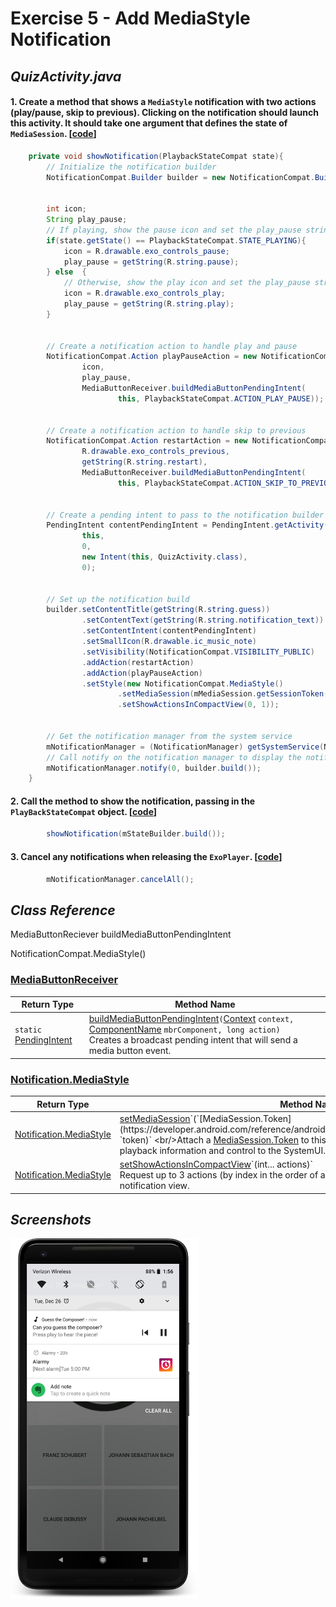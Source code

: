# Exercise 5 - Add MediaStyle Notification


## _QuizActivity.java_

#### 1. Create a method that shows a `MediaStyle` notification with two actions (play/pause, skip to previous). Clicking on the notification should launch this activity. It should take one argument that defines the state of `MediaSession`. [[code][1]]
```java
    private void showNotification(PlaybackStateCompat state){
        // Initialize the notification builder
        NotificationCompat.Builder builder = new NotificationCompat.Builder(this);


        int icon;
        String play_pause;
        // If playing, show the pause icon and set the play_pause string to 'pause'
        if(state.getState() == PlaybackStateCompat.STATE_PLAYING){
            icon = R.drawable.exo_controls_pause;
            play_pause = getString(R.string.pause);
        } else  {
            // Otherwise, show the play icon and set the play_pause string to 'play'
            icon = R.drawable.exo_controls_play;
            play_pause = getString(R.string.play);
        }


        // Create a notification action to handle play and pause
        NotificationCompat.Action playPauseAction = new NotificationCompat.Action(
                icon,
                play_pause,
                MediaButtonReceiver.buildMediaButtonPendingIntent(
                        this, PlaybackStateCompat.ACTION_PLAY_PAUSE));


        // Create a notification action to handle skip to previous
        NotificationCompat.Action restartAction = new NotificationCompat.Action(
                R.drawable.exo_controls_previous,
                getString(R.string.restart),
                MediaButtonReceiver.buildMediaButtonPendingIntent(
                        this, PlaybackStateCompat.ACTION_SKIP_TO_PREVIOUS));


        // Create a pending intent to pass to the notification builder
        PendingIntent contentPendingIntent = PendingIntent.getActivity(
                this,
                0,
                new Intent(this, QuizActivity.class),
                0);


        // Set up the notification build
        builder.setContentTitle(getString(R.string.guess))
                .setContentText(getString(R.string.notification_text))
                .setContentIntent(contentPendingIntent)
                .setSmallIcon(R.drawable.ic_music_note)
                .setVisibility(NotificationCompat.VISIBILITY_PUBLIC)
                .addAction(restartAction)
                .addAction(playPauseAction)
                .setStyle(new NotificationCompat.MediaStyle()
                        .setMediaSession(mMediaSession.getSessionToken())
                        .setShowActionsInCompactView(0, 1));


        // Get the notification manager from the system service
        mNotificationManager = (NotificationManager) getSystemService(NOTIFICATION_SERVICE);
        // Call notify on the notification manager to display the notification
        mNotificationManager.notify(0, builder.build());
    }
```


#### 2. Call the method to show the notification, passing in the `PlayBackStateCompat` object. [[code][2]]
```java
        showNotification(mStateBuilder.build());
```


#### 3. Cancel any notifications when releasing the `ExoPlayer`. [[code][3]]

```java
        mNotificationManager.cancelAll();
```


## _Class Reference_
MediaButtonReciever
    buildMediaButtonPendingIntent

NotificationCompat.MediaStyle()

### [MediaButtonReceiver](https://developer.android.com/reference/android/support/v4/media/session/MediaButtonReceiver.html)

|Return Type  |Method Name  |
|-------------------------------------------------------------------------------------------------|------------------------------------------------------------------------------------------------------------------------------------------------------------------------------------------------------------------------------------------------------------------------------------------------------------------------------------------------------------------------------------------------------------------------------------------------------------------------------------------------------------------------------|
| `static` [PendingIntent](https://developer.android.com/reference/android/app/PendingIntent.html) | [buildMediaButtonPendingIntent](https://developer.android.com/reference/android/support/v4/media/session/MediaButtonReceiver.html#buildMediaButtonPendingIntent)`(`[Context](https://developer.android.com/reference/android/content/Context.html) `context,` [ComponentName](https://developer.android.com/reference/android/content/ComponentName.html) `mbrComponent, long action)` <br/>Creates a broadcast pending intent that will send a media button event. |


### [Notification.MediaStyle](https://developer.android.com/reference/android/app/Notification.MediaStyle.html)

|Return Type   |Method Name   |
|-------------------------------------------------------------------------------------------------------------|--------------------------------------------------------------------------------------------------------------------------------------------------------------------------------------------------------------------------------------------------------------------------------------------------------------------------------------------------------------------------------------------------------------------------------------------------------------------------------------------------------|
| [Notification.MediaStyle](https://developer.android.com/reference/android/app/Notification.MediaStyle.html) | [setMediaSession](https://developer.android.com/reference/android/app/Notification.MediaStyle.html#setMediaSession(android.media.session.MediaSession.Token))`(`[MediaSession.Token](https://developer.android.com/reference/android/media/session/MediaSession.Token.html) `token)` <br/>Attach a [MediaSession.Token](https://developer.android.com/reference/android/media/session/MediaSession.Token.html) to this Notification to provide additional playback information and control to the SystemUI. |
| [Notification.MediaStyle](https://developer.android.com/reference/android/app/Notification.MediaStyle.html) | [setShowActionsInCompactView](https://developer.android.com/reference/android/app/Notification.MediaStyle.html#setShowActionsInCompactView(int...))`(int... actions)` <br/>Request up to 3 actions (by index in the order of addition) to be shown in the compact notification view.                                                                                                                                                                                                                        |


## _Screenshots_
<img src="screenshots/1.png" width="300">








[1]: https://github.com/aaroncrutchfield/AdvancedAndroid_ClassicalMusicQuiz/blob/7b8b049c779773253b715ebbceb9d1dd1b46bf10/app/src/main/java/com/example/android/classicalmusicquiz/QuizActivity.java#L194-L247
[2]: https://github.com/aaroncrutchfield/AdvancedAndroid_ClassicalMusicQuiz/blob/7b8b049c779773253b715ebbceb9d1dd1b46bf10/app/src/main/java/com/example/android/classicalmusicquiz/QuizActivity.java#L409
[3]: https://github.com/aaroncrutchfield/AdvancedAndroid_ClassicalMusicQuiz/blob/7b8b049c779773253b715ebbceb9d1dd1b46bf10/app/src/main/java/com/example/android/classicalmusicquiz/QuizActivity.java#L278
